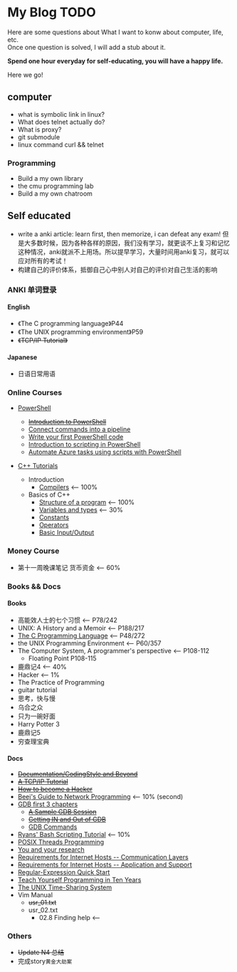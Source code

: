 # My Blog TODO

Here are some questions about What I want to konw about computer, life, etc.  
Once one question is solved, I will add a stub about it.  

**Spend one hour everyday for self-educating, you will have a happy life.**

Here we go!  

## computer
- what is symbolic link in linux?
- What does telnet actually do?
- What is proxy?
- git submodule
- linux command curl && telnet


### Programming
- Build a my own library
- the cmu programming lab
- Build a my own chatroom


## Self educated
- write a anki article: learn first, then memorize, i can defeat any exam! 但是大多数时候，因为各种各样的原因，我们没有学习，就更谈不上复习和记忆
这种情况，anki就派不上用场。所以提早学习，大量时间用anki复习，就可以应对所有的考试！
- 构建自己的评价体系，抵御自己心中别人对自己的评价对自己生活的影响

### ANKI 单词登录
#### English
- 《The C programming language》P44
- 《The UNIX programming environment》P59
- ~~《TCP/IP Tutorial》~~

#### Japanese
- 日语日常用语

### Online Courses
- [PowerShell](https://docs.microsoft.com/en-us/learn/paths/powershell/)
    - ~~[Introduction to PowerShell](https://docs.microsoft.com/en-us/learn/modules/introduction-to-powershell/)~~
    - [Connect commands into a pipeline](https://docs.microsoft.com/en-us/learn/modules/connect-commands/)
    - [Write your first PowerShell code](https://docs.microsoft.com/en-us/learn/modules/powershell-write-first/)
    - [Introduction to scripting in PowerShell](https://docs.microsoft.com/en-us/learn/modules/script-with-powershell/)
    - [Automate Azure tasks using scripts with PowerShell](https://docs.microsoft.com/en-us/learn/modules/automate-azure-tasks-with-powershell/)

- [C++ Tutorials](https://www.cplusplus.com/doc/tutorial/)
    - Introduction
        - [Compilers](https://www.cplusplus.com/doc/tutorial/introduction/)  <-- 100%
    - Basics of C++
        - [Structure of a program](https://www.cplusplus.com/doc/tutorial/program_structure/)  <-- 100%
        - [Variables and types](https://www.cplusplus.com/doc/tutorial/variables/)  <-- 30%
        - [Constants](https://www.cplusplus.com/doc/tutorial/constants/)
        - [Operators](https://www.cplusplus.com/doc/tutorial/operators/)
        - [Basic Input/Output](https://www.cplusplus.com/doc/tutorial/basic_io/)

### Money Course
- 第十一周晚课笔记 货币资金  <-- 60%

### Books && Docs

#### Books
- 高能效人士的七个习惯 <-- P78/242
- UNIX: A History and a Memoir  <-- P188/217
- [The C Programming Language](https://hikage.freeshell.org/books/theCprogrammingLanguage.pdf)  <-- P48/272
- the UNIX Programming Environment  <-- P60/357
- The Computer System, A programmer's perspective  <-- P108-112
    - Floating Point P108-115
- 鹿鼎记4 <-- 40%
- Hacker <-- 1%
- The Practice of Programming
- guitar tutorial
- 思考，快与慢
- 乌合之众
- 只为一碗好面
- Harry Potter 3
- 鹿鼎记5
- 穷查理宝典

#### Docs
- ~~[Documentation/CodingStyle and Beyond](http://www.kroah.com/linux/talks/ols_2002_kernel_codingstyle_paper/codingstyle.ps)~~
- ~~[A TCP/IP Tutorial](https://tools.ietf.org/html/rfc1180#:~:text=%20%20%201%20IntroductionThis%20tutorial%20contains%20only,Ethernet%20frame%20contains%20the%20destination%20address,...%20More)~~
- ~~[How to become a Hacker](http://www.catb.org/~esr/faqs/hacker-howto.html)~~
- [Beej's Guide to Network Programming](http://www.beej.us/guide/bgnet/html/) <-- 10% (second)
- [GDB first 3 chapters](https://sourceware.org/gdb/current/onlinedocs/gdb/)
    - ~~[A Sample GDB Session](https://sourceware.org/gdb/current/onlinedocs/gdb/Sample-Session.html#Sample-Session)~~
    - ~~[Getting IN and Out of GDB](https://sourceware.org/gdb/current/onlinedocs/gdb/Invocation.html#Invocation)~~
    - [GDB Commands](https://sourceware.org/gdb/current/onlinedocs/gdb/Commands.html#Commands)
- [Ryans' Bash Scripting Tutorial](https://ryanstutorials.net/bash-scripting-tutorial/) <-- 10%
- [POSIX Threads Programming](https://hpc-tutorials.llnl.gov/posix/)
- [You and your research](http://paulgraham.com/hamming.html)
- [Requirements for Internet Hosts -- Communication Layers](https://tools.ietf.org/html/rfc1122)
- [Requirements for Internet Hosts -- Application and Support](https://tools.ietf.org/html/rfc1123)
- [Regular-Expression Quick Start](http://www.regular-expressions.info/quickstart.html)
- [Teach Yourself Programming in Ten Years](http://norvig.com/21-days.html)
- [The UNIX Time-Sharing System](http://www.scs.stanford.edu/nyu/04fa/sched/readings/unix.pdf)
- Vim Manual
    - ~~usr_01.txt~~
    - usr_02.txt
        - 02.8  Finding help  <-- 


### Others
- ~~Update N4 总结~~
- 完成story`黄金大劫案`
